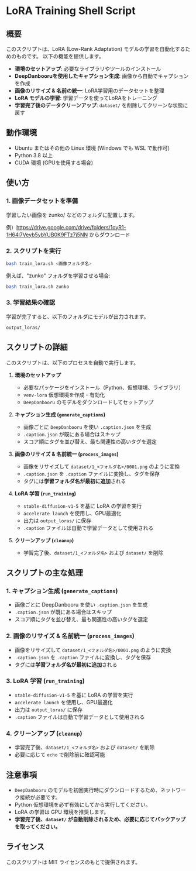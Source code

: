 # LoRA Training Shell Script

## 概要

このスクリプトは、LoRA (Low-Rank Adaptation) モデルの学習を自動化するためのものです。
以下の機能を提供します。

- **環境のセットアップ**: 必要なライブラリやツールのインストール
- **DeepDanbooruを使用したキャプション生成**: 画像から自動でキャプションを作成
- **画像のリサイズ & 名前の統一**: LoRA学習用のデータセットを整理
- **LoRA モデルの学習**: 学習データを使ってLoRAをトレーニング
- **学習完了後のデータクリーンアップ**: `dataset/` を削除してクリーンな状態に戻す

## 動作環境

- Ubuntu またはその他の Linux 環境 (Windows でも WSL で動作可)
- Python 3.8 以上
- CUDA 環境 (GPUを使用する場合)

## 使い方

### 1. 画像データセットを準備

学習したい画像を zunko/ などのフォルダに配置します。

例）https://drive.google.com/drive/folders/1oyR1-1H64l7Veyb5ybYUB0K9FTz7j5NN からダウンロード

### 2. スクリプトを実行

```bash
bash train_lora.sh <画像フォルダ名>
```

例えば、"zunko" フォルダを学習させる場合:

```bash
bash train_lora.sh zunko
```

### 3. 学習結果の確認

学習が完了すると、以下のフォルダにモデルが出力されます。

```bash
output_loras/
```

## スクリプトの詳細

このスクリプトは、以下のプロセスを自動で実行します。

1. **環境のセットアップ**

   - 必要なパッケージをインストール（Python、仮想環境、ライブラリ）
   - `venv-lora` 仮想環境を作成・有効化
   - `DeepDanbooru` のモデルをダウンロードしてセットアップ

2. **キャプション生成 (****`generate_captions`****)**

   - 画像ごとに `DeepDanbooru` を使い `.caption.json` を生成
   - `.caption.json` が既にある場合はスキップ
   - スコア順にタグを並び替え、最も関連性の高いタグを選定

3. **画像のリサイズ & 名前統一 (****`process_images`****)**

   - 画像をリサイズして `dataset/1_<フォルダ名>/0001.png` のように変換
   - `.caption.json` を `.caption` ファイルに変換し、タグを保存
   - タグには**学習フォルダ名が最初に追加**される

4. **LoRA 学習 (****`run_training`****)**

   - `stable-diffusion-v1-5` を基に LoRA の学習を実行
   - `accelerate launch` を使用し、GPU最適化
   - 出力は `output_loras/` に保存
   - `.caption` ファイルは自動で学習データとして使用される

5. **クリーンアップ (****`cleanup`****)**

   - 学習完了後、`dataset/1_<フォルダ名>` および `dataset/` を削除

## スクリプトの主な処理

### 1. キャプション生成 (`generate_captions`)

- 画像ごとに DeepDanbooru を使い `.caption.json` を生成
- `.caption.json` が既にある場合はスキップ
- スコア順にタグを並び替え、最も関連性の高いタグを選定

### 2. 画像のリサイズ & 名前統一 (`process_images`)

- 画像をリサイズして `dataset/1_<フォルダ名>/0001.png` のように変換
- `.caption.json` を `.caption` ファイルに変換し、タグを保存
- タグには**学習フォルダ名が最初に追加**される

### 3. LoRA 学習 (`run_training`)

- `stable-diffusion-v1-5` を基に LoRA の学習を実行
- `accelerate launch` を使用し、GPU最適化
- 出力は `output_loras/` に保存
- `.caption` ファイルは自動で学習データとして使用される

### 4. クリーンアップ (`cleanup`)

- 学習完了後、`dataset/1_<フォルダ名>` および `dataset/` を削除
- 必要に応じて `echo` で削除前に確認可能

## 注意事項

- `DeepDanbooru` のモデルを初回実行時にダウンロードするため、ネットワーク接続が必要です。
- Python 仮想環境を必ず有効にしてから実行してください。
- LoRA の学習は GPU 環境を推奨します。
- **学習完了後、****`dataset/`**** が自動削除されるため、必要に応じてバックアップを取ってください。**

## ライセンス

このスクリプトは MIT ライセンスのもとで提供されます。

